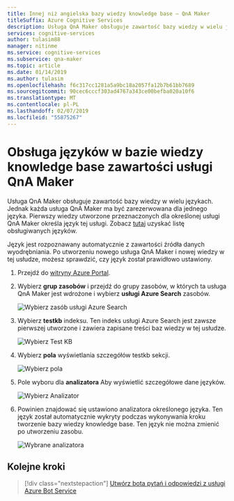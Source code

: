 ```yaml
---
title: Innej niż angielska bazy wiedzy knowledge base — QnA Maker
titleSuffix: Azure Cognitive Services
description: Usługa QnA Maker obsługuje zawartość bazy wiedzy w wielu językach. Jednak każda usługa QnA Maker ma być zarezerwowana dla jednego języka. Pierwszy wiedzy utworzone przeznaczonych dla określonej usługi QnA Maker określa język tej usługi.
services: cognitive-services
author: tulasim88
manager: nitinme
ms.service: cognitive-services
ms.subservice: qna-maker
ms.topic: article
ms.date: 01/14/2019
ms.author: tulasim
ms.openlocfilehash: f6c317cc1281a5a9bc18a2057fa12b7b61bb7689
ms.sourcegitcommit: 90cec6cccf303ad4767a343ce00befba020a10f6
ms.translationtype: MT
ms.contentlocale: pl-PL
ms.lasthandoff: 02/07/2019
ms.locfileid: "55875267"
---
```

# <a name="language-support-of-knowledge-base-content-for-qna-maker"></a>Obsługa języków w bazie wiedzy knowledge base zawartości usługi QnA Maker
Usługa QnA Maker obsługuje zawartość bazy wiedzy w wielu językach. Jednak każda usługa QnA Maker ma być zarezerwowana dla jednego języka. Pierwszy wiedzy utworzone przeznaczonych dla określonej usługi QnA Maker określa język tej usługi. Zobacz [tutaj](../Overview/languages-supported.md) uzyskać listę obsługiwanych języków.

Język jest rozpoznawany automatycznie z zawartości źródła danych wyodrębniania. Po utworzeniu nowego usługa QnA Maker i nowej wiedzy w tej usłudze, możesz sprawdzić, czy język został prawidłowo ustawiony.

1. Przejdź do [witryny Azure Portal](https://portal.azure.com/).

2. Wybierz **grup zasobów** i przejdź do grupy zasobów, w których ta usługa QnA Maker jest wdrożone i wybierz **usługi Azure Search** zasobów.

    ![Wybierz zasób usługi Azure Search](../media/qnamaker-how-to-language-kb/select-azsearch.png)

3. Wybierz **testkb** indeksu. Ten indeks usługi Azure Search jest zawsze pierwszej utworzone i zawiera zapisane treści baz wiedzy w tej usłudze. 

    ![Wybierz Test KB](../media/qnamaker-how-to-language-kb/select-testkb.png)

4. Wybierz **pola** wyświetlania szczegółów testkb sekcji.

    ![Wybierz pola](../media/qnamaker-how-to-language-kb/selectfields.png)

5. Pole wyboru dla **analizatora** Aby wyświetlić szczegółowe dane języków.

    ![Wybierz Analizator](../media/qnamaker-how-to-language-kb/select-analyzer.png)

6. Powinien znajdować się ustawiono analizatora określonego języka. Ten język został automatycznie wykryty podczas wykonywania kroku tworzenie bazy wiedzy knowledge base. Ten język nie można zmienić po utworzeniu zasobu.

    ![Wybrane analizatora](../media/qnamaker-how-to-language-kb/selected-analyzer.png)

## <a name="next-steps"></a>Kolejne kroki

> [!div class="nextstepaction"]
> [Utwórz bota pytań i odpowiedzi z usługi Azure Bot Service](../Tutorials/create-qna-bot.md)
